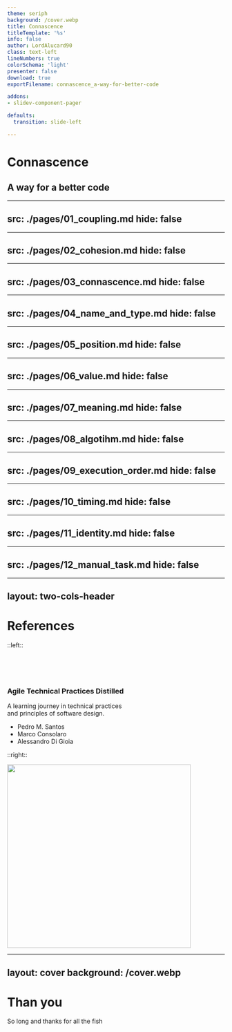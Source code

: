 ```yaml
---
theme: seriph
background: /cover.webp
title: Connascence
titleTemplate: '%s'
info: false
author: LordAlucard90
class: text-left
lineNumbers: true
colorSchema: 'light'
presenter: false
download: true
exportFilename: connascence_a-way-for-better-code

addons:
- slidev-component-pager

defaults:
  transition: slide-left

---
```


# Connascence

## A way for a better code


---
src: ./pages/01_coupling.md
hide: false
---

---
src: ./pages/02_cohesion.md
hide: false
---

---
src: ./pages/03_connascence.md
hide: false
---

---
src: ./pages/04_name_and_type.md
hide: false
---

---
src: ./pages/05_position.md
hide: false
---

---
src: ./pages/06_value.md
hide: false
---

---
src: ./pages/07_meaning.md
hide: false
---

---
src: ./pages/08_algotihm.md
hide: false
---

---
src: ./pages/09_execution_order.md
hide: false
---

---
src: ./pages/10_timing.md
hide: false
---

---
src: ./pages/11_identity.md
hide: false
---

---
src: ./pages/12_manual_task.md
hide: false
---

---
layout: two-cols-header
---

# References


::left::

<br>
<br>
<br>

<h3>
  <strong>
 Agile Technical Practices Distilled 
  </strong>
</h3>
<p>
  A learning journey in technical practices 
  <br>
  and principles of software design.
</p>
<ul>
  <li> Pedro M. Santos</li>
  <li> Marco Consolaro</li>
  <li> Alessandro Di Gioia</li>
</ul>

::right::

<img src="/book.jpg" />

<style>
  img {
    height: 425px;
  }
</style>

---
layout: cover
background: /cover.webp
---

# Than you
So long and thanks for all the fish

